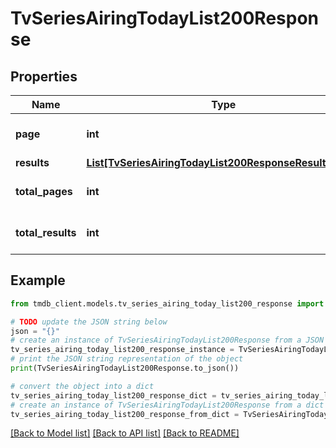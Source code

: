 # TvSeriesAiringTodayList200Response


## Properties

Name | Type | Description | Notes
------------ | ------------- | ------------- | -------------
**page** | **int** |  | [optional] [default to 0]
**results** | [**List[TvSeriesAiringTodayList200ResponseResultsInner]**](TvSeriesAiringTodayList200ResponseResultsInner.md) |  | [optional] 
**total_pages** | **int** |  | [optional] [default to 0]
**total_results** | **int** |  | [optional] [default to 0]

## Example

```python
from tmdb_client.models.tv_series_airing_today_list200_response import TvSeriesAiringTodayList200Response

# TODO update the JSON string below
json = "{}"
# create an instance of TvSeriesAiringTodayList200Response from a JSON string
tv_series_airing_today_list200_response_instance = TvSeriesAiringTodayList200Response.from_json(json)
# print the JSON string representation of the object
print(TvSeriesAiringTodayList200Response.to_json())

# convert the object into a dict
tv_series_airing_today_list200_response_dict = tv_series_airing_today_list200_response_instance.to_dict()
# create an instance of TvSeriesAiringTodayList200Response from a dict
tv_series_airing_today_list200_response_from_dict = TvSeriesAiringTodayList200Response.from_dict(tv_series_airing_today_list200_response_dict)
```
[[Back to Model list]](../README.md#documentation-for-models) [[Back to API list]](../README.md#documentation-for-api-endpoints) [[Back to README]](../README.md)


